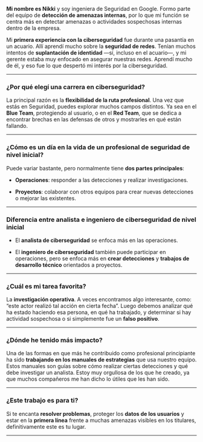 
**Mi nombre es Nikki** y soy ingeniera de Seguridad en Google. Formo parte del equipo de **detección de amenazas internas**, por lo que mi función se centra más en detectar amenazas o actividades sospechosas internas dentro de la empresa.

Mi **primera experiencia con la ciberseguridad** fue durante una pasantía en un acuario. Allí aprendí mucho sobre la **seguridad de redes**. Tenían muchos intentos de **suplantación de identidad** —sí, incluso en el acuario—, y mi gerente estaba muy enfocado en asegurar nuestras redes. Aprendí mucho de él, y eso fue lo que despertó mi interés por la ciberseguridad.

---

### ¿Por qué elegí una carrera en ciberseguridad?

La principal razón es la **flexibilidad de la ruta profesional**. Una vez que estás en Seguridad, puedes explorar muchos campos distintos. Ya sea en el **Blue Team**, protegiendo al usuario, o en el **Red Team**, que se dedica a encontrar brechas en las defensas de otros y mostrarles en qué están fallando.

---

### ¿Cómo es un día en la vida de un profesional de seguridad de nivel inicial?

Puede variar bastante, pero normalmente tiene **dos partes principales**:

- **Operaciones**: responder a las detecciones y realizar investigaciones.
    
- **Proyectos**: colaborar con otros equipos para crear nuevas detecciones o mejorar las existentes.
    

---

### Diferencia entre analista e ingeniero de ciberseguridad de nivel inicial

- El **analista de ciberseguridad** se enfoca más en las operaciones.
    
- El **ingeniero de ciberseguridad** también puede participar en operaciones, pero se enfoca más en **crear detecciones** y **trabajos de desarrollo técnico** orientados a proyectos.
    

---

### ¿Cuál es mi tarea favorita?

La **investigación operativa**. A veces encontramos algo interesante, como: “este actor realizó tal acción en cierta fecha”. Luego debemos analizar qué ha estado haciendo esa persona, en qué ha trabajado, y determinar si hay actividad sospechosa o si simplemente fue un **falso positivo**.

---

### ¿Dónde he tenido más impacto?

Una de las formas en que más he contribuido como profesional principiante ha sido **trabajando en los manuales de estrategias** que usa nuestro equipo. Estos manuales son guías sobre cómo realizar ciertas detecciones y qué debe investigar un analista. Estoy muy orgullosa de los que he creado, ya que muchos compañeros me han dicho lo útiles que les han sido.

---

### ¿Este trabajo es para ti?

Si te encanta **resolver problemas**, proteger los **datos de los usuarios** y estar en la **primera línea** frente a muchas amenazas visibles en los titulares, definitivamente este es tu lugar.

---
